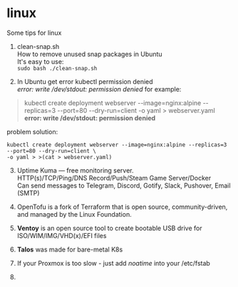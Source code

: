 # linux
Some tips for linux


1. clean-snap.sh  
   How to remove unused snap packages in Ubuntu  
   It's easy to use:  
```sudo bash ./clean-snap.sh```

2. In Ubuntu get error kubectl permission denied  
   _error: write /dev/stdout: permission denied_
for example:
>kubectl create deployment webserver --image=nginx:alpine --replicas=3 --port=80 --dry-run=client -o yaml > webserver.yaml  
>**error: write /dev/stdout: permission denied**

problem solution:
```
kubectl create deployment webserver --image=nginx:alpine --replicas=3 --port=80 --dry-run=client \
-o yaml > >(cat > webserver.yaml)
```  
  
3. Uptime Kuma — free monitoring server.  
   HTTP(s)/TCP/Ping/DNS Record/Push/Steam Game Server/Docker  
   Can send messages to Telegram, Discord, Gotify, Slack, Pushover, Email (SMTP)  

4. OpenTofu is a fork of Terraform that is open source, community-driven, and managed by the Linux Foundation.
   
5. **Ventoy** is an open source tool to create bootable USB drive for ISO/WIM/IMG/VHD(x)/EFI files
6. **Talos** was made for bare-metal K8s  
7. If your Proxmox is too slow - just add _noatime_ into your /etc/fstab
8.   
